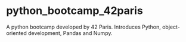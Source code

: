 # python_bootcamp_42paris
A python bootcamp developed by 42 Paris. Introduces Python, object-oriented development, Pandas and Numpy.
